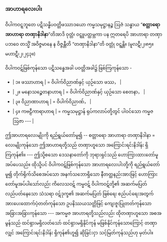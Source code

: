 ### အာဟာရလေးပါး

ဝိပါကဝဋ္ဋဘူတေ ပဋိသန္ဓိပဝတ္တိဖဿာဒယော ကမ္မသမုဋ္ဌာနဉ္စ ဩဇံ သန္ဓာယ  “**စတ္တာရော အာဟာရာ တဏှာနိဒါနာ**”တိအာဒိ ဝုတ္တံ၊ ဝဋ္ဋူပတ္ထမ္ဘကာ ပန ဣတရေပိ အာဟာရာ တဏှာပဘဝေ တသ္မိံ အဝိဇ္ဇမာနေ န ဝိဇ္ဇန္တီတိ “တဏှာနိဒါနာ”တိ ဝတ္တုံ ဝဋ္ဋန္တိ။ (မူလဋီ၊၂၊၈၅။ မဟာဋီ၊၂၊၂၄၃။)

ဝိပါကဝဋ်ဖြစ်ကုန်သော ပဋိသန္ဓေအခါ ပဝတ္တိအခါ၌ ဖြစ်ကြကုန်သော -

- | ၁။ ဖဿာဟာရ       | = ဝိပါက်ဝိညာဏ်နှင့် ယှဉ်သော ဖဿ，                   |
- | ၂။ မနောသဉ္စေတနာဟာရ | = ဝိပါက်ဝိညာဏ်နှင့် ယှဉ်သော စေတနာ，                 |
- | ၃။ ဝိညာဏာဟာရ     | = ဝိပါက်ဝိညာဏ်，                             |
- | ၄။ ကဗဠီကာရာဟာရ   | = ကမ္မသမုဋ္ဌာန် ရုပ်ကလာပ်တို့တွင် ပါဝင်သော ကမ္မဇဩဇာ --- |

ဤအာဟာရလေးမျိုးကို ရည်ရွယ်တော်မူ၍ -- စတ္တာရော အာဟာရာ တဏှာနိဒါနာ = လေးမျိုးကုန်သော ဤအာဟာရတို့သည် တဏှာဟူသော အကြောင်းရင်းနိဒါန်း ရှိကြကုန်၏။ 
--- ဤသို့စသော ဒေသနာတော်ကို ဘုရားရှင်သည် ဟောကြားထားတော်မူအပ်ပေသည်။ 
ထိုသို့ပင် ဝိပါကဝဋ်ဖြစ်ကုန်သော အာဟာရလေးပါးတို့ကို ရည်ရွယ်တော်မူ၍ တိုက်ရိုက်သိစေအပ်သော အနက်သဘောရှိသော နီတတ္ထနည်းအားဖြင့် ဟောကြားတော်မူအပ်ပါသော်လည်း ကိလေသဝဋ် ကမ္မဝဋ် ဝိပါကဝဋ်တို့၏ အဆက်မပြတ် လည်ပတ်နေသော သံသရာ ဝဋ်ဒုက္ခ၏ အဆက်မပြတ် ဖြစ်ရေး စည်ပင်ရေးအတွက် အားပေးထောက်ပံ့တတ်ကုန်သော ဥပနိဿယသတ္တိဖြင့် ကျေးဇူးပြုတတ်ကုန်သော အခြားအခြားကုန်သော --- အကမ္မဇ အာဟာရတို့သည်လည်း ထိုတဏှာဟူသော အစအမွန်သည် ထင်ရှားမရှိလတ်သော် ထင်ရှားမရှိနိုင်ကုန် မဖြစ်နိုင်ကုန်သောကြောင့် တဏှာလျှင် အကြောင်းရင်းနိဒါန်း ရှိကုန်၏ဟူ၍ ဆိုခြင်းငှာ သင့်မြတ်ကုန်သည်ဟု မှတ်ပါ။